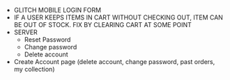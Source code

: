 - GLITCH MOBILE LOGIN FORM
- IF A USER KEEPS ITEMS IN CART WITHOUT CHECKING OUT, ITEM CAN BE OUT OF STOCK. FIX BY CLEARING CART AT SOME POINT
- SERVER
  - Reset Password
  - Change password
  - Delete account
- Create Account page (delete account, change password, past orders, my collection)
